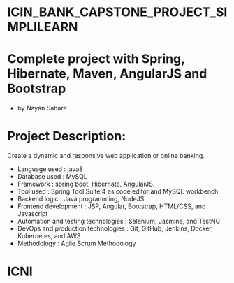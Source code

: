 # ICIN_BANK_CAPSTONE_PROJECT_SIMPLILEARN

# Complete project with Spring, Hibernate, Maven, AngularJS and Bootstrap 

- by  Nayan Sahare

# Project Description: 
 Create a dynamic and responsive web application or online banking.
- Language used	 : java8
- Database used	: MySQL
- Framework 	: spring boot, Hibernate, AngularJS.
- Tool used	: Spring Tool Suite 4 as code editor and MySQL workbench.
- Backend logic	: Java programming, NodeJS
- Frontend development	: JSP, Angular, Bootstrap, HTML/CSS, and Javascript
- Automation and testing technologies	: Selenium, Jasmine, and TestNG
- DevOps and production technologies	: Git, GitHub, Jenkins, Docker, Kubernetes, and AWS
- Methodology	: Agile Scrum Methodology
# ICNI
